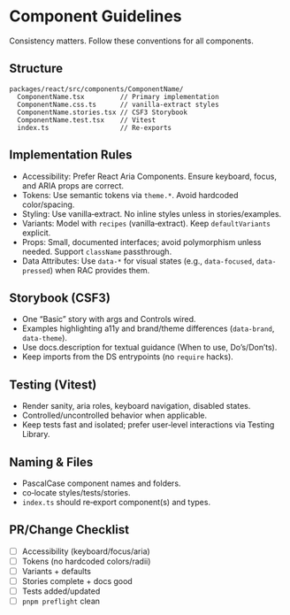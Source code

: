 # Component Guidelines

Consistency matters. Follow these conventions for all components.

## Structure

```
packages/react/src/components/ComponentName/
  ComponentName.tsx         // Primary implementation
  ComponentName.css.ts      // vanilla-extract styles
  ComponentName.stories.tsx // CSF3 Storybook
  ComponentName.test.tsx    // Vitest
  index.ts                  // Re-exports
```

## Implementation Rules

- Accessibility: Prefer React Aria Components. Ensure keyboard, focus, and ARIA props are correct.
- Tokens: Use semantic tokens via `theme.*`. Avoid hardcoded color/spacing.
- Styling: Use vanilla‑extract. No inline styles unless in stories/examples.
- Variants: Model with `recipes` (vanilla‑extract). Keep `defaultVariants` explicit.
- Props: Small, documented interfaces; avoid polymorphism unless needed. Support `className` passthrough.
- Data Attributes: Use `data-*` for visual states (e.g., `data-focused`, `data-pressed`) when RAC provides them.

## Storybook (CSF3)

- One “Basic” story with args and Controls wired.
- Examples highlighting a11y and brand/theme differences (`data-brand`, `data-theme`).
- Use docs.description for textual guidance (When to use, Do’s/Don’ts).
- Keep imports from the DS entrypoints (no `require` hacks).

## Testing (Vitest)

- Render sanity, aria roles, keyboard navigation, disabled states.
- Controlled/uncontrolled behavior when applicable.
- Keep tests fast and isolated; prefer user‑level interactions via Testing Library.

## Naming & Files

- PascalCase component names and folders.
- co‑locate styles/tests/stories.
- `index.ts` should re‑export component(s) and types.

## PR/Change Checklist

- [ ] Accessibility (keyboard/focus/aria)
- [ ] Tokens (no hardcoded colors/radii)
- [ ] Variants + defaults
- [ ] Stories complete + docs good
- [ ] Tests added/updated
- [ ] `pnpm preflight` clean
